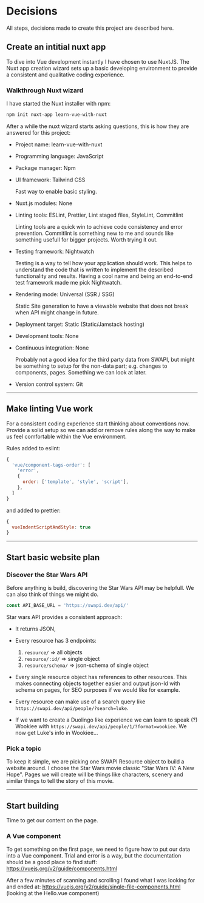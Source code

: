 # Decisions

All steps, decisions made to create this project are described here.

## Create an intitial nuxt app

To dive into Vue development instantly I have chosen to use NuxtJS. The Nuxt app creation wizard sets up a basic developing environment to provide a consistent and qualitative coding experience.

### Walkthrough Nuxt wizard

I have started the Nuxt installer with npm:

```bash
npm init nuxt-app learn-vue-with-nuxt
```

After a while the nuxt wizard starts asking questions, this is how they are answered for this project:

- Project name: learn-vue-with-nuxt
- Programming language: JavaScript
- Package manager: Npm
- UI framework: Tailwind CSS

  Fast way to enable basic styling.

- Nuxt.js modules: None

- Linting tools: ESLint, Prettier, Lint staged files, StyleLint, Commitlint

  Linting tools are a quick win to achieve code consistency and error prevention. Commitlint is something new to me and sounds like something usefull for bigger projects. Worth trying it out.

- Testing framework: Nightwatch

  Testing is a way to tell how your application should work. This helps to understand the code that is written to implement the described functionality and results. Having a cool name and being an end-to-end test framework made me pick Nightwatch.

- Rendering mode: Universal (SSR / SSG)

  Static Site generation to have a viewable website that does not break when API might change in future.

- Deployment target: Static (Static/Jamstack hosting)
- Development tools: None
- Continuous integration: None

  Probably not a good idea for the third party data from SWAPI, but might be something to setup for the non-data part; e.g. changes to components, pages. Something we can look at later.

- Version control system: Git

---

## Make linting Vue work

For a consistent coding experience start thinking about conventions now. Provide a solid setup so we can add or remove rules along the way to make us feel comfortable within the Vue environment.

Rules added to eslint:

```javascript
{
  'vue/component-tags-order': [
    'error',
    {
      order: ['template', 'style', 'script'],
    },
  ]
}
```

and added to prettier:

```javascript
{
  vueIndentScriptAndStyle: true
}
```

---

## Start basic website plan

### Discover the Star Wars API

Before anything is build, discovering the Star Wars API may be helpfull. We can also think of things we might do.

```javascript
const API_BASE_URL = 'https://swapi.dev/api/'
```

Star wars API provides a consistent approach:

- It returns JSON,

- Every resource has 3 endpoints:

  1. `resource/` => all objects
  2. `resource/:id/` => single object
  3. `resource/schema/` => json-schema of single object

- Every single resource object has references to other resources. This makes connecting objects together easier and output json-ld with schema on pages, for SEO purposes if we would like for example.

- Every resource can make use of a search query like `https://swapi.dev/api/people/?search=luke`.

- If we want to create a Duolingo like experience we can learn to speak (?) Wookiee with `https://swapi.dev/api/people/1/?format=wookiee`. We now get Luke's info in Wookiee...

### Pick a topic

To keep it simple, we are picking one SWAPI Resource object to build a website around. I choose the Star Wars movie classic "Star Wars IV: A New Hope". Pages we will create will be things like characters, scenery and similar things to tell the story of this movie.

---

## Start building

Time to get our content on the page.

### A Vue component

To get something on the first page, we need to figure how to put our data into a Vue component. Trial and error is a way, but the documentation should be a good place to find stuff: https://vuejs.org/v2/guide/components.html

After a few minutes of scanning and scrolling I found what I was looking for and ended at: https://vuejs.org/v2/guide/single-file-components.html (looking at the Hello.vue component)

